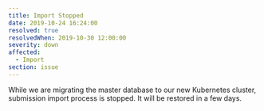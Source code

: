 ```yaml
---
title: Import Stopped
date: 2019-10-24 16:24:00
resolved: true
resolvedWhen: 2019-10-30 12:00:00
severity: down
affected:
  - Import
section: issue
---
```


While we are migrating the master database to our new Kubernetes cluster, submission import process is stopped. It will be restored in a few days.
